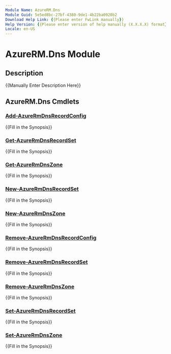 ```yaml
---
Module Name: AzureRM.Dns
Module Guid: 5e5ed8bc-27bf-4380-9de1-4b22ba0920b2
Download Help Link: {{Please enter FwLink manually}}
Help Version: {{Please enter version of help manually (X.X.X.X) format}}
Locale: en-US
---
```


# AzureRM.Dns Module
## Description
{{Manually Enter Description Here}}

## AzureRM.Dns Cmdlets
### [Add-AzureRmDnsRecordConfig](Add-AzureRmDnsRecordConfig.md)
{{Fill in the Synopsis}}

### [Get-AzureRmDnsRecordSet](Get-AzureRmDnsRecordSet.md)
{{Fill in the Synopsis}}

### [Get-AzureRmDnsZone](Get-AzureRmDnsZone.md)
{{Fill in the Synopsis}}

### [New-AzureRmDnsRecordSet](New-AzureRmDnsRecordSet.md)
{{Fill in the Synopsis}}

### [New-AzureRmDnsZone](New-AzureRmDnsZone.md)
{{Fill in the Synopsis}}

### [Remove-AzureRmDnsRecordConfig](Remove-AzureRmDnsRecordConfig.md)
{{Fill in the Synopsis}}

### [Remove-AzureRmDnsRecordSet](Remove-AzureRmDnsRecordSet.md)
{{Fill in the Synopsis}}

### [Remove-AzureRmDnsZone](Remove-AzureRmDnsZone.md)
{{Fill in the Synopsis}}

### [Set-AzureRmDnsRecordSet](Set-AzureRmDnsRecordSet.md)
{{Fill in the Synopsis}}

### [Set-AzureRmDnsZone](Set-AzureRmDnsZone.md)
{{Fill in the Synopsis}}

